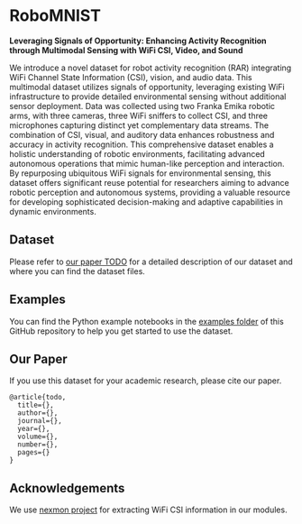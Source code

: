 # RoboMNIST
**Leveraging Signals of Opportunity: Enhancing Activity Recognition through Multimodal Sensing with WiFi CSI, Video, and Sound**

We introduce a novel dataset for robot activity recognition (RAR) integrating WiFi Channel State Information (CSI), vision, and audio data. This multimodal dataset utilizes signals of opportunity, leveraging existing WiFi infrastructure to provide detailed environmental sensing without additional sensor deployment. Data was collected using two Franka Emika robotic arms, with three cameras, three WiFi sniffers to collect CSI, and three microphones capturing distinct yet complementary data streams. The combination of CSI, visual, and auditory data enhances robustness and accuracy in activity recognition. This comprehensive dataset enables a holistic understanding of robotic environments, facilitating advanced autonomous operations that mimic human-like perception and interaction. By repurposing ubiquitous WiFi signals for environmental sensing, this dataset offers significant reuse potential for researchers aiming to advance robotic perception and autonomous systems, providing a valuable resource for developing sophisticated decision-making and adaptive capabilities in dynamic environments.


## Dataset

Please refer to [our paper TODO](http://TODO.com) for a detailed description of our dataset and where you can find the dataset files.

## Examples
You can find the Python example notebooks in the [examples folder](examples) of this GitHub repository to help you get started to use the dataset.


## Our Paper
If you use this dataset for your academic research, please cite our paper.

```
@article{todo,
  title={},
  author={},
  journal={}, 
  year={},
  volume={}, 
  number={}, 
  pages={}
}
```


## Acknowledgements
We use [nexmon project](https://github.com/seemoo-lab/nexmon_csi) for extracting WiFi CSI information in our modules.